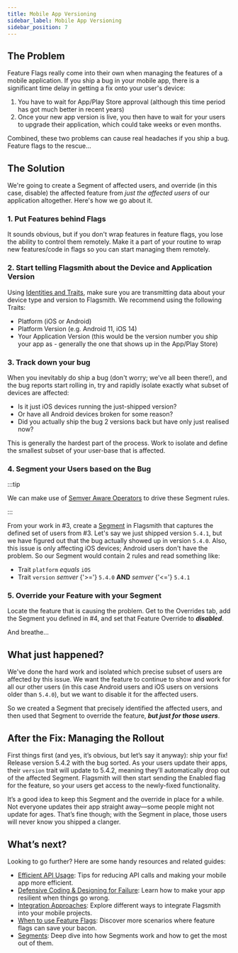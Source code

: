 ```yaml
---
title: Mobile App Versioning
sidebar_label: Mobile App Versioning
sidebar_position: 7
---
```


## The Problem

Feature Flags really come into their own when managing the features of a mobile application. If you ship a bug in your mobile app, there is a significant time delay in getting a fix onto your user's device:

1. You have to wait for App/Play Store approval (although this time period has got much better in recent years)
2. Once your new app version is live, you then have to wait for your users to upgrade their application, which could take weeks or even months.

Combined, these two problems can cause real headaches if you ship a bug. Feature flags to the rescue...

## The Solution

We're going to create a Segment of affected users, and override (in this case, disable) the affected feature from _just the affected users_ of our application altogether. Here's how we go about it.

### 1. Put Features behind Flags

It sounds obvious, but if you don't wrap features in feature flags, you lose the ability to control them remotely. Make it a part of your routine to wrap new features/code in flags so you can start managing them remotely.

### 2. Start telling Flagsmith about the Device and Application Version

Using [Identities and Traits](/flagsmith-concepts/identities), make sure you are transmitting data about your device type and version to Flagsmith. We recommend using the following Traits:

- Platform (iOS or Android)
- Platform Version (e.g. Android 11, iOS 14)
- Your Application Version (this would be the version number you ship your app as - generally the one that shows up in the App/Play Store)

### 3. Track down your bug

When you inevitably do ship a bug (don't worry; we've all been there!), and the bug reports start rolling in, try and rapidly isolate exactly what subset of devices are affected:

- Is it just iOS devices running the just-shipped version?
- Or have all Android devices broken for some reason?
- Did you actually ship the bug 2 versions back but have only just realised now?

This is generally the hardest part of the process. Work to isolate and define the smallest subset of your user-base that is affected.

### 4. Segment your Users based on the Bug

:::tip

We can make use of [Semver Aware Operators](/flagsmith-concepts/segments/segment-rule-operators) to drive these Segment rules.

:::

From your work in #3, create a [Segment](/flagsmith-concepts/segments) in Flagsmith that captures the defined set of users from #3. Let's say we just shipped version `5.4.1`, but we have figured out that the bug actually showed up in version `5.4.0`. Also, this issue is only affecting iOS devices; Android users don't have the problem. So our Segment would contain 2 rules and read something like:

- Trait `platform` _equals_ `iOS`
- Trait `version` _semver_ {'>='} `5.4.0` **AND** _semver_ {'<='} `5.4.1`

### 5. Override your Feature with your Segment

Locate the feature that is causing the problem. Get to the Overrides tab, add the Segment you defined in #4, and set that Feature Override to **_disabled_**.

And breathe...

## What just happened?

We've done the hard work and isolated which precise subset of users are affected by this issue. We want the feature to continue to show and work for all our other users (in this case Android users and iOS users on versions older than `5.4.0`), but we want to disable it for the affected users.

So we created a Segment that precisely identified the affected users, and then used that Segment to override the feature, **_but just for those users_**.

## After the Fix: Managing the Rollout

First things first (and yes, it’s obvious, but let’s say it anyway): ship your fix! Release version 5.4.2 with the bug sorted. As your users update their apps, their `version` trait will update to 5.4.2, meaning they’ll automatically drop out of the affected Segment. Flagsmith will then start sending the Enabled flag for the feature, so your users get access to the newly-fixed functionality.

It’s a good idea to keep this Segment and the override in place for a while. Not everyone updates their app straight away—some people might not update for ages. That’s fine though; with the Segment in place, those users will never know you shipped a clanger.

## What’s next?

Looking to go further? Here are some handy resources and related guides:

- [Efficient API Usage](/best-practices/efficient-api-usage): Tips for reducing API calls and making your mobile app more efficient.
- [Defensive Coding & Designing for Failure](/best-practices/defensive-coding): Learn how to make your app resilient when things go wrong.
- [Integration Approaches](/best-practices/integration-approaches): Explore different ways to integrate Flagsmith into your mobile projects.
- [When to use Feature Flags](/best-practices/when-to-use-flags): Discover more scenarios where feature flags can save your bacon.
- [Segments](/flagsmith-concepts/segments): Deep dive into how Segments work and how to get the most out of them.
